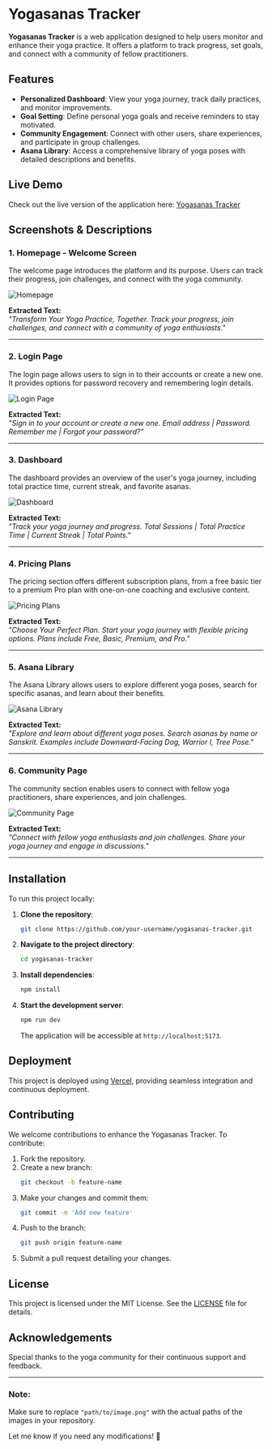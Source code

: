 # **Yogasanas Tracker**  

**Yogasanas Tracker** is a web application designed to help users monitor and enhance their yoga practice. It offers a platform to track progress, set goals, and connect with a community of fellow practitioners.  

## **Features**  

- **Personalized Dashboard**: View your yoga journey, track daily practices, and monitor improvements.  
- **Goal Setting**: Define personal yoga goals and receive reminders to stay motivated.  
- **Community Engagement**: Connect with other users, share experiences, and participate in group challenges.  
- **Asana Library**: Access a comprehensive library of yoga poses with detailed descriptions and benefits.  

## **Live Demo**  

Check out the live version of the application here: [Yogasanas Tracker](https://the-code-warriers.vercel.app/)  

## **Screenshots & Descriptions**  

### 1. **Homepage - Welcome Screen**  
The welcome page introduces the platform and its purpose. Users can track their progress, join challenges, and connect with the yoga community.  

![Homepage](./productScreenshots/Home.png)  

**Extracted Text:**  
_"Transform Your Yoga Practice, Together. Track your progress, join challenges, and connect with a community of yoga enthusiasts."_  

---  

### 2. **Login Page**  
The login page allows users to sign in to their accounts or create a new one. It provides options for password recovery and remembering login details.  

![Login Page](./productScreenshots/Login.png)  

**Extracted Text:**  
_"Sign in to your account or create a new one. Email address | Password. Remember me | Forgot your password?"_  

---  

### 3. **Dashboard**  
The dashboard provides an overview of the user's yoga journey, including total practice time, current streak, and favorite asanas.  

![Dashboard](./productScreenshots/dashboard.png)  

**Extracted Text:**  
_"Track your yoga journey and progress. Total Sessions | Total Practice Time | Current Streak | Total Points."_  

---  

### 4. **Pricing Plans**  
The pricing section offers different subscription plans, from a free basic tier to a premium Pro plan with one-on-one coaching and exclusive content.  

![Pricing Plans](./productScreenshots//pricing.png)  

**Extracted Text:**  
_"Choose Your Perfect Plan. Start your yoga journey with flexible pricing options. Plans include Free, Basic, Premium, and Pro."_  

---  

### 5. **Asana Library**  
The Asana Library allows users to explore different yoga poses, search for specific asanas, and learn about their benefits.  

![Asana Library](./productScreenshots/asana%20library.png)  

**Extracted Text:**  
_"Explore and learn about different yoga poses. Search asanas by name or Sanskrit. Examples include Downward-Facing Dog, Warrior I, Tree Pose."_  

---  

### 6. **Community Page**  
The community section enables users to connect with fellow yoga practitioners, share experiences, and join challenges.  

![Community Page](./productScreenshots/community.png)  

**Extracted Text:**  
_"Connect with fellow yoga enthusiasts and join challenges. Share your yoga journey and engage in discussions."_  

---  

## **Installation**  

To run this project locally:  

1. **Clone the repository**:  
   ```bash
   git clone https://github.com/your-username/yogasanas-tracker.git
   ```  
2. **Navigate to the project directory**:  
   ```bash
   cd yogasanas-tracker
   ```  
3. **Install dependencies**:  
   ```bash
   npm install
   ```  
4. **Start the development server**:  
   ```bash
   npm run dev
   ```  
   The application will be accessible at `http://localhost:5173`.  

## **Deployment**  

This project is deployed using [Vercel](https://vercel.com/), providing seamless integration and continuous deployment.  

## **Contributing**  

We welcome contributions to enhance the Yogasanas Tracker. To contribute:  

1. Fork the repository.  
2. Create a new branch:  
   ```bash
   git checkout -b feature-name
   ```  
3. Make your changes and commit them:  
   ```bash
   git commit -m 'Add new feature'
   ```  
4. Push to the branch:  
   ```bash
   git push origin feature-name
   ```  
5. Submit a pull request detailing your changes.  

## **License**  

This project is licensed under the MIT License. See the [LICENSE](LICENSE) file for details.  

## **Acknowledgements**  

Special thanks to the yoga community for their continuous support and feedback.  

---  

### **Note:**  
Make sure to replace `"path/to/image.png"` with the actual paths of the images in your repository.  

Let me know if you need any modifications! 🚀

